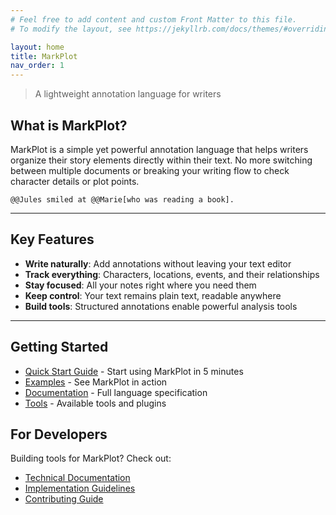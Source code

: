 ```yaml
---
# Feel free to add content and custom Front Matter to this file.
# To modify the layout, see https://jekyllrb.com/docs/themes/#overriding-theme-defaults

layout: home
title: MarkPlot
nav_order: 1
---
```

> A lightweight annotation language for writers

## What is MarkPlot?

MarkPlot is a simple yet powerful annotation language that helps writers organize their story elements directly within their text. No more switching between multiple documents or breaking your writing flow to check character details or plot points.

```markplot
@@Jules smiled at @@Marie[who was reading a book].
```

---

## Key Features

- **Write naturally**: Add annotations without leaving your text editor
- **Track everything**: Characters, locations, events, and their relationships
- **Stay focused**: All your notes right where you need them
- **Keep control**: Your text remains plain text, readable anywhere
- **Build tools**: Structured annotations enable powerful analysis tools

---

## Getting Started

- [Quick Start Guide](QuickStart.html) - Start using MarkPlot in 5 minutes
- [Examples](examples/) - See MarkPlot in action
- [Documentation](docs/) - Full language specification
- [Tools](tools/) - Available tools and plugins

## For Developers

Building tools for MarkPlot? Check out:
- [Technical Documentation](specification/)
- [Implementation Guidelines](implementation/)
- [Contributing Guide](contributing/)
